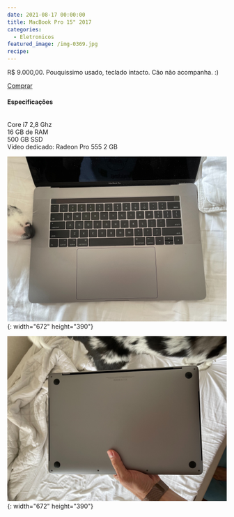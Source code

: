 ```yaml
---
date: 2021-08-17 00:00:00
title: MacBook Pro 15" 2017
categories:
  - Eletronicos
featured_image: /img-0369.jpg
recipe:
---
```

R$ 9.000,00. Pouqu&iacute;ssimo usado, teclado intacto. C&atilde;o n&atilde;o acompanha. :)

[Comprar](https://api.whatsapp.com/send?phone=5531992799960&amp;text=Oi!%20Tenho%20interesse%20em%20alguma%20coisa%20na%20sua%20lojinha.)

#### Especifica&ccedil;&otilde;es

<br>Core i7 2,8 Ghz<br>16 GB de RAM<br>500 GB SSD<br>V&iacute;deo dedicado: Radeon Pro 555 2 GB

![](/img-0370.jpg){: width="672" height="390"}

![](/img-0371.jpg){: width="672" height="390"}

&nbsp;
